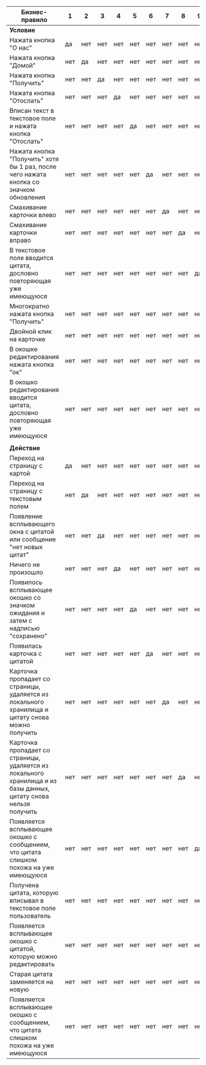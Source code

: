 | Бизнес-правило                                                                                                   | 1   | 2   | 3   | 4   | 5   | 6   | 7   | 8   | 9   | 10  | 11  | 12  | 13  |
|------------------------------------------------------------------------------------------------------------------|-----|-----|-----|-----|-----|-----|-----|-----|-----|-----|-----|-----|-----|
| **Условие**                                                                                                      |     |     |     |     |     |     |     |     |     |     |     |     |     |
| Нажата кнопка "О нас"                                                                                            | да  | нет | нет | нет | нет | нет | нет | нет | нет | нет | нет | нет | нет |
| Нажата кнопка "Домой"                                                                                            | нет | да  | нет | нет | нет | нет | нет | нет | нет | нет | нет | нет | нет |
| Нажата кнопка "Получить"                                                                                         | нет | нет | да  | нет | нет | нет | нет | нет | нет | нет | нет | нет | нет |
| Нажата кнопка "Отослать"                                                                                         | нет | нет | нет | да  | нет | нет | нет | нет | нет | нет | нет | нет | нет |
| Вписан текст в текстовое поле и нажата  кнопка "Отослать"                                                        | нет | нет | нет | нет | да  | нет | нет | нет | нет | нет | нет | нет | нет |
| Нажата кнопка "Получить" хотя бы 1 раз, после чего нажата кнопка со значком обновления                           | нет | нет | нет | нет | нет | да  | нет | нет | нет | нет | нет | нет | нет |
| Смахивание карточки влево                                                                                        | нет | нет | нет | нет | нет | нет | да  | нет | нет | нет | нет | нет | нет |
| Смахивание карточки вправо                                                                                       | нет | нет | нет | нет | нет | нет | нет | да  | нет | нет | нет | нет | нет |
| В текстовое поле вводится цитата, дословно повторяющая уже имеющуюся                                             | нет | нет | нет | нет | нет | нет | нет | нет | да  | нет | нет | нет | нет |
| Многократно нажата кнопка "Получить"                                                                             | нет | нет | нет | нет | нет | нет | нет | нет | нет | да  | нет | нет | нет |
| Двойной клик на карточке                                                                                         | нет | нет | нет | нет | нет | нет | нет | нет | нет | нет | да  | нет | нет |
| В окошке редактирования нажата кнопка "ок"                                                                       | нет | нет | нет | нет | нет | нет | нет | нет | нет | нет | нет | да  | нет |
| В окошко редактирования вводится цитата, дословно повторяющая уже имеющуюся                                      | нет | нет | нет | нет | нет | нет | нет | нет | нет | нет | нет | нет | да  |
|                                                                                                                  |     |     |     |     |     |     |     |     |     |     |     |     |     |
| **Действие**                                                                                                     |     |     |     |     |     |     |     |     |     |     |     |     |     |
| Переход на страницу с картой                                                                                     | да  | нет | нет | нет | нет | нет | нет | нет | нет | нет | нет | нет | нет |
| Переход на страницу с текстовым полем                                                                            | нет | да  | нет | нет | нет | нет | нет | нет | нет | нет | нет | нет | нет |
| Появление всплывающего окна с цитатой или сообщение "нет новых цитат"                                            | нет | нет | да  | нет | нет | нет | нет | нет | нет | нет | нет | нет | нет |
| Ничего не произошло                                                                                              | нет | нет | нет | да  | нет | нет | нет | нет | нет | нет | нет | нет | нет |
| Появилось всплывающее окошко со значком ожидания и затем с надписью "сохранено"                                  | нет | нет | нет | нет | да  | нет | нет | нет | нет | нет | нет | нет | нет |
| Появилась карточка с цитатой                                                                                     | нет | нет | нет | нет | нет | да  | нет | нет | нет | нет | нет | нет | нет |
| Карточка пропадает со страницы, удаляется из локального хранилища и цитату снова можно получить                  | нет | нет | нет | нет | нет | нет | да  | нет | нет | нет | нет | нет | нет |
| Карточка пропадает со страницы, удаляется из локального хранилища и из базы данных, цитату снова нельзя получить | нет | нет | нет | нет | нет | нет | нет | да  | нет | нет | нет | нет | нет |
| Появляется всплывающее окошко с сообщением, что цитата слишком похожа на уже имеющуюся                           | нет | нет | нет | нет | нет | нет | нет | нет | да  | нет | нет | нет | нет |
| Получена цитата, которую вписывал в текстовое поле пользователь                                                  | нет | нет | нет | нет | нет | нет | нет | нет | нет | да  | нет | нет | нет |
| Появляется всплывающее окошко с цитатой, которую можно редактировать                                             | нет | нет | нет | нет | нет | нет | нет | нет | нет | нет | да  | нет | нет |
| Старая цитата заменяется на новую                                                                                | нет | нет | нет | нет | нет | нет | нет | нет | нет | нет | нет | да  | нет |
| Появляется всплывающее окошко с сообщением, что цитата слишком похожа на уже имеющуюся                           | нет | нет | нет | нет | нет | нет | нет | нет | нет | нет | нет | нет | да  |

